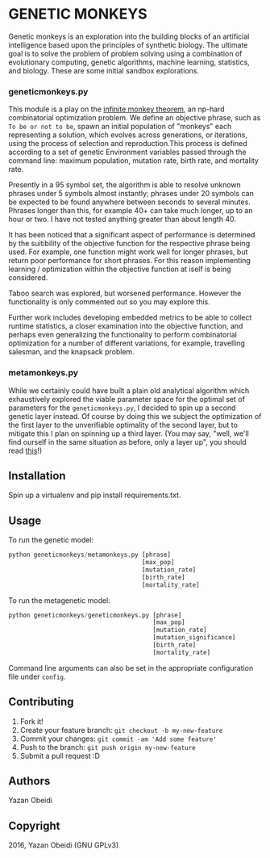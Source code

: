 GENETIC MONKEYS
===============

Genetic monkeys is an exploration into the building blocks of an artificial intelligence based upon the principles of synthetic biology. The ultimate goal is to solve the problem of problem solving using a combination of evolutionary computing, genetic algorithms, machine learning, statistics, and biology. These are some initial sandbox explorations.

### geneticmonkeys.py

This module is a play on the [infinite monkey theorem](https://en.wikipedia.org/wiki/Infinite_monkey_theorem), an np-hard combinatorial optimization problem. We define an objective phrase, such as `To be or not to be`, spawn an initial population of "monkeys" each representing a solution, which evolves across generations, or iterations, using the process of selection and reproduction.This process is defined according to a set of genetic Environment variables passed through the command line: maximum population, mutation rate, birth rate, and mortality rate.

Presently in a 95 symbol set, the algorithm is able to resolve unknown phrases under 5 symbols almost instantly; phrases under 20 symbols can be expected to be found anywhere between seconds to several minutes. Phrases longer than this, for example 40+ can take much longer, up to an hour or two. I have not tested anything greater than about length 40.

It has been noticed that a significant aspect of performance is determined by the suitibility of the objective function for the respective phrase being used. For example, one function might work well for longer phrases, but return poor performance for short phrases. For this reason implementing learning / optimization within the objective function at iself is being considered.

Taboo search was explored, but worsened performance. However the functionality is only commented out so you may explore this.

Further work includes developing embedded metrics to be able to collect runtime statistics, a closer examination into the objective function, and perhaps even generalizing the functionality to perform combinatorial optimization for a number of different variations, for example, travelling salesman, and the knapsack problem.

### metamonkeys.py

While we certainly could have built a plain old analytical algorithm which exhaustively explored the viable parameter space for the optimal set of parameters for the `geneticmonkeys.py`, I decided to spin up a second genetic layer instead. Of course by doing this we subject the optimization of the first layer to the unverifiable optimality of the second layer, but to mitigate this I plan on spinning up a third layer. (You may say, "well, we'll find ourself in the same situation as before, only a layer up", you should read [this](https://en.wikipedia.org/wiki/Turtles_all_the_way_down)!)

Installation
-----------

Spin up a virtualenv and pip install requirements.txt.

Usage
-----
To run the genetic model:
```python
python geneticmonkeys/metamonkeys.py [phrase]
                                     [max_pop]
                                     [mutation_rate]
                                     [birth_rate]
                                     [mortality_rate]
```
To run the metagenetic model:
```python
python geneticmonkeys/geneticmonkeys.py [phrase]
                                        [max_pop]
                                        [mutation_rate]
                                        [mutation_significance]
                                        [birth_rate]
                                        [mortality_rate]
```

Command line arguments can also be set in the appropriate configuration file under `config`.

Contributing
------------
1. Fork it!
2. Create your feature branch: `git checkout -b my-new-feature`
3. Commit your changes: `git commit -am 'Add some feature'`
4. Push to the branch: `git push origin my-new-feature`
5. Submit a pull request :D

Authors
------------
Yazan Obeidi

Copyright
------------
2016, Yazan Obeidi (GNU GPLv3)
